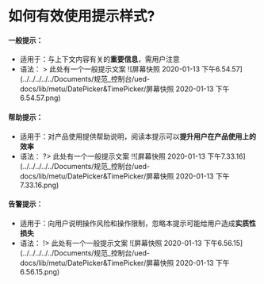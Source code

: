 # 如何有效使用提示样式?

#### 一般提示：

- 适用于：与上下文内容有关的**重要信息**，需用户注意
- 语法： > 此处有一个一般提示文案 ![屏幕快照 2020-01-13 下午6.54.57](../../../../../Documents/规范_控制台/ued-docs/lib/metu/DatePicker&TimePicker/屏幕快照 2020-01-13 下午6.54.57.png)



#### 	帮助提示：

* 适用于：对产品使用提供帮助说明，阅读本提示可以**提升用户在产品使用上的效率**
* 语法： ?> 此处有一个一般提示文案 !![屏幕快照 2020-01-13 下午7.33.16](../../../../../Documents/规范_控制台/ued-docs/lib/metu/DatePicker&TimePicker/屏幕快照 2020-01-13 下午7.33.16.png)



#### 告警提示：

* 适用于：向用户说明操作风险和操作限制，忽略本提示可能给用户造成**实质性损失**
* 语法： !> 此处有一个一般提示文案 ![屏幕快照 2020-01-13 下午6.56.15](../../../../../Documents/规范_控制台/ued-docs/lib/metu/DatePicker&TimePicker/屏幕快照 2020-01-13 下午6.56.15.png)

